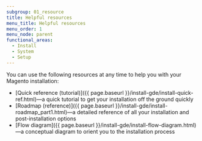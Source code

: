 ```yaml
---
subgroup: 01_resource
title: Helpful resources
menu_title: Helpful resources
menu_order: 1
menu_node: parent
functional_areas:
  - Install
  - System
  - Setup
---
```


You can use the following resources at any time to help you with your Magento installation:

*  [Quick reference (tutorial)]({{ page.baseurl }}/install-gde/install-quick-ref.html)—a quick tutorial to get your installation off the ground quickly
*  [Roadmap (reference)]({{ page.baseurl }}/install-gde/install-roadmap_part1.html)—a detailed reference of all your installation and post-installation options
*  [Flow diagram]({{ page.baseurl }}/install-gde/install-flow-diagram.html)—a conceptual diagram to orient you to the installation process
